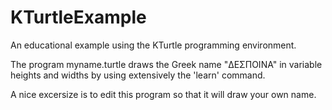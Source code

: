 # KTurtleExample
An educational example using the KTurtle programming environment.

The program myname.turtle draws the Greek name "ΔΕΣΠΟΙΝΑ" in variable heights and widths by using extensively the 'learn' command.

A nice excersize is to edit this program so that it will draw your own name.
